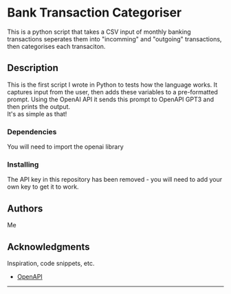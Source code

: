 # Bank Transaction Categoriser
This is a python script that takes a CSV input of monthly banking transactions seperates them into "incomming" and "outgoing" transactions, then categorises each transaciton.  

## Description

This is the first script I wrote in Python to tests how the language works. It captures input from the user, then adds these variables to a pre-formatted prompt. Using the OpenAI API it sends this prompt to OpenAPI GPT3 and then prints the output. </br>
It's as simple as that!




### Dependencies

You will need to import the openai library

### Installing

The API key in this repository has been removed - you will need to add your own key to get it to work.

## Authors

Me

## Acknowledgments

Inspiration, code snippets, etc.
* [OpenAPI](https://openai.com/api/)

---
